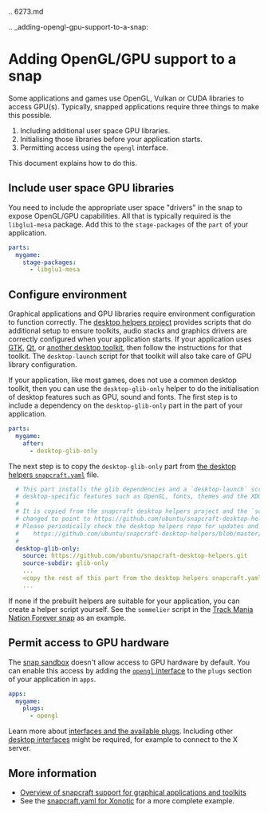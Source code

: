 .. 6273.md

.. _adding-opengl-gpu-support-to-a-snap:

# Adding OpenGL/GPU support to a snap

Some applications and games use OpenGL, Vulkan or CUDA libraries to access GPU(s). Typically, snapped applications require three things to make this possible.

1. Including additional user space GPU libraries.
2. Initialising those libraries before your application starts.
3. Permitting access using the `opengl` interface.

This document explains how to do this.

## Include user space GPU libraries

You need to include the appropriate user space "drivers" in the snap to expose OpenGL/GPU capabilities. All that is typically required is the `libglu1-mesa` package. Add this to the `stage-packages` of the `part` of your application.

```yaml
parts:
  mygame:
    stage-packages:
      - libglu1-mesa
```

## Configure environment

Graphical applications and GPU libraries require environment configuration to function correctly. The [desktop helpers project](https://github.com/ubuntu/snapcraft-desktop-helpers) provides scripts that do additional setup to ensure toolkits, audio stacks and graphics drivers are correctly configured when your application starts. If your application uses [GTK](desktop-app-support-gtk.md), [Qt](desktop-app-support-qt.md), or [another desktop toolkit](desktop-applications.md), then follow the instructions for that toolkit. The `desktop-launch` script for that toolkit will also take care of GPU library configuration.

If your application, like most games, does not use a common desktop toolkit, then you can use the `desktop-glib-only` helper to do the initialisation of desktop features such as GPU, sound and fonts. The first step is to include a dependency on the `desktop-glib-only` part in the part of your application.

```yaml
parts:
  mygame:
    after:
      - desktop-glib-only
```

The next step is to copy the `desktop-glib-only` part from [the desktop helpers `snapcraft.yaml`](https://github.com/ubuntu/snapcraft-desktop-helpers/blob/master/snapcraft.yaml) file.

```yaml
  # This part installs the glib dependencies and a `desktop-launch` script to initialise
  # desktop-specific features such as OpenGL, fonts, themes and the XDG environment.
  #
  # It is copied from the snapcraft desktop helpers project and the `source` key is
  # changed to point to https://github.com/ubuntu/snapcraft-desktop-helpers.git
  # Please periodically check the desktop helpers repo for updates and copy the changes.
  #    https://github.com/ubuntu/snapcraft-desktop-helpers/blob/master/snapcraft.yaml
  #
  desktop-glib-only:
    source: https://github.com/ubuntu/snapcraft-desktop-helpers.git
    source-subdir: glib-only
    ...
    <copy the rest of this part from the desktop helpers snapcraft.yaml>
    ...
```

If none if the prebuilt helpers are suitable for your application, you can create a helper script yourself. See the `sommelier` script in the [Track Mania Nation Forever snap](https://github.com/snapcrafters/tmnationsforever) as an example.

## Permit access to GPU hardware

The [snap sandbox](snap-confinement.md) doesn't allow access to GPU hardware by default. You can enable this access by adding the [`opengl` interface](the-opengl-interface.md) to the `plugs` section of your application in `apps`.

```yaml
apps:
  mygame:
    plugs:
      - opengl
```

Learn more about [interfaces and the available plugs](interface-management.md). Including other [desktop interfaces](the-desktop-interfaces.md) might be required, for example to connect to the X server.

## More information

- [Overview of snapcraft support for graphical applications and toolkits](desktop-applications.md)
- See the [snapcraft.yaml for Xonotic](https://github.com/snapcrafters/xonotic/blob/master/snap/snapcraft.yaml) for a more complete example.